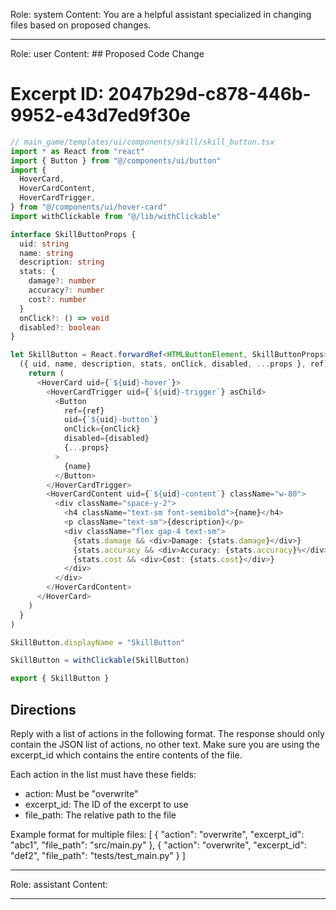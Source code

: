 Role: system
Content: You are a helpful assistant specialized in changing files based on proposed changes.
__________________
Role: user
Content: ## Proposed Code Change
# Excerpt ID: 2047b29d-c878-446b-9952-e43d7ed9f30e
```typescript
// main_game/templates/ui/components/skill/skill_button.tsx
import * as React from "react"
import { Button } from "@/components/ui/button"
import {
  HoverCard,
  HoverCardContent,
  HoverCardTrigger,
} from "@/components/ui/hover-card"
import withClickable from "@/lib/withClickable"

interface SkillButtonProps {
  uid: string
  name: string
  description: string
  stats: {
    damage?: number
    accuracy?: number
    cost?: number
  }
  onClick?: () => void
  disabled?: boolean
}

let SkillButton = React.forwardRef<HTMLButtonElement, SkillButtonProps>(
  ({ uid, name, description, stats, onClick, disabled, ...props }, ref) => {
    return (
      <HoverCard uid={`${uid}-hover`}>
        <HoverCardTrigger uid={`${uid}-trigger`} asChild>
          <Button
            ref={ref}
            uid={`${uid}-button`}
            onClick={onClick}
            disabled={disabled}
            {...props}
          >
            {name}
          </Button>
        </HoverCardTrigger>
        <HoverCardContent uid={`${uid}-content`} className="w-80">
          <div className="space-y-2">
            <h4 className="text-sm font-semibold">{name}</h4>
            <p className="text-sm">{description}</p>
            <div className="flex gap-4 text-sm">
              {stats.damage && <div>Damage: {stats.damage}</div>}
              {stats.accuracy && <div>Accuracy: {stats.accuracy}%</div>}
              {stats.cost && <div>Cost: {stats.cost}</div>}
            </div>
          </div>
        </HoverCardContent>
      </HoverCard>
    )
  }
)

SkillButton.displayName = "SkillButton"

SkillButton = withClickable(SkillButton)

export { SkillButton }
```

## Directions
Reply with a list of actions in the following format. The response should only contain the JSON list of actions, no other text.
Make sure you are using the excerpt_id which contains the entire contents of the file.

Each action in the list must have these fields:
- action: Must be "overwrite"
- excerpt_id: The ID of the excerpt to use
- file_path: The relative path to the file

Example format for multiple files:
[
    {
        "action": "overwrite",
        "excerpt_id": "abc1",
        "file_path": "src/main.py"
    },
    {
        "action": "overwrite",
        "excerpt_id": "def2",
        "file_path": "tests/test_main.py"
    }
]
__________________
Role: assistant
Content: 
__________________
